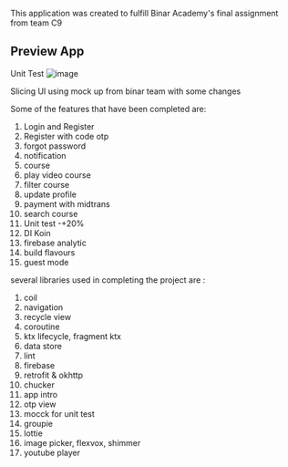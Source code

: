 This application was created to fulfill Binar Academy's final assignment from team C9

Preview App 
-

Unit Test
![image](https://github.com/yudiatmoko/GoStudy-Group4/assets/115458996/d26e4918-6ea3-40d2-bc5e-6dad95504e29)

Slicing UI using mock up from binar team with some changes 

Some of the features that have been completed are:
1. Login and Register
2. Register with code otp
3. forgot password
4. notification
5. course
6. play video course
7. filter course
8. update profile
9. payment with midtrans
10. search course
11. Unit test -+20%
12. DI Koin
13. firebase analytic
14. build flavours
15. guest mode

several libraries used in completing the project are : 
1. coil
2. navigation
3. recycle view
4. coroutine
5. ktx lifecycle, fragment ktx
6. data store
7. lint
8. firebase
9. retrofit & okhttp
10. chucker
11. app intro
12. otp view
13. mocck for unit test
14. groupie
15. lottie
16. image picker, flexvox, shimmer
17. youtube player





